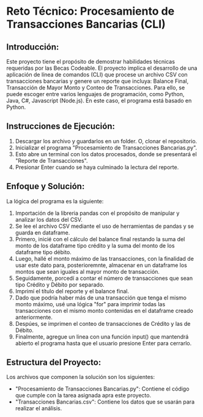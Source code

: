 # Reto Técnico: Procesamiento de Transacciones Bancarias (CLI)

## Introducción:
Este proyecto tiene el propósito de demostrar habilidades técnicas requeridas por las Becas Codeable. El proyecto implica el desarrollo de una aplicación de línea de comandos (CLI) que procese un archivo CSV con transacciones bancarias y genere un reporte que incluya: Balance Final, Transacción de Mayor Monto y Conteo de Transacciones. Para ello, se puede escoger entre varios lenguajes de programación, como Python, Java, C#, Javascript (Node.js). En este caso, el programa está basado en Python.

## Instrucciones de Ejecución:
1. Descargar los archivo y guardarlos en un folder. O, clonar el repositorio.
2. Inicializar el programa "Procesamiento de Transacciones Bancarias.py".
3. Esto abre un terminal con los datos procesados, donde se presentará el "Reporte de Transacciones".
4. Presionar Enter cuando se haya culminado la lectura del reporte.

## Enfoque y Solución:
La lógica del programa es la siguiente:
1. Importación de la libreria pandas con el propósito de manipular y analizar los datos del CSV.
2. Se lee el archivo CSV mediante el uso de herramientas de pandas y se guarda en dataframe.
3. Primero, inicié con el cálculo del balance final restando la suma del monto de los dataframe tipo crédito y la suma del monto de los dataframe tipo débito.
4. Luego, hallé el monto máximo de las transacciones, con la finalidad de usar este dato para, posterioremnte, almacenar en un dataframe los montos que sean iguales al mayor monto de transacción.
5. Seguidamente, porcedí a contar el número de transacciones que sean tipo Crédito y Débito por separado.
6. Imprimí el título del reporte y el balance final.
7. Dado que podría haber más de una transacción que tenga el mismo monto máximo, usé una lógica "for" para imprimir todas las transacciones con el mismo monto contenidas en el dataframe creado anteriormente.
8. Despúes, se imprimen el conteo de transacciones de Crédito y las de Débito.
9. Finalmente, agregue un linea con una función input() que mantendrá abierto el programa hasta que el usuario presione Enter para cerrarlo.

## Estructura del Proyecto:
Los archivos que componen la solución son los siguientes:
 - "Procesamiento de Transacciones Bancarias.py": Contiene el código que cumple con la tarea asignada apra este proyecto.
 - "Transacciones Bancarias.csv": Contiene los datos que se usarán para realizar el análisis.
